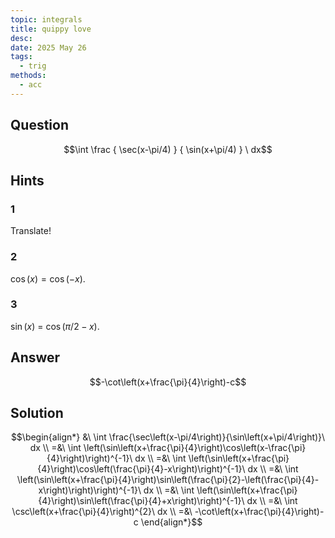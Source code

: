 ```yaml
---
topic: integrals
title: quippy love
desc: 
date: 2025 May 26
tags:
  - trig
methods:
  - acc
---
```



## Question
```math
\int
  \frac
    { \sec(x-\pi/4) }
    { \sin(x+\pi/4) }
\ dx
```


## Hints

### 1
Translate!

### 2
$\cos(x) = \cos(-x)$.

### 3
$\sin(x)$ = $\cos(\pi/2 - x)$.


## Answer
```math
-\cot\left(x+\frac{\pi}{4}\right)-c
```


## Solution

```math
\begin{align*}
  &\ \int \frac{\sec\left(x-\pi/4\right)}{\sin\left(x+\pi/4\right)}\ dx
  \\ =&\ \int \left(\sin\left(x+\frac{\pi}{4}\right)\cos\left(x-\frac{\pi}{4}\right)\right)^{-1}\ dx
  \\ =&\ \int \left(\sin\left(x+\frac{\pi}{4}\right)\cos\left(\frac{\pi}{4}-x\right)\right)^{-1}\ dx
  \\ =&\ \int \left(\sin\left(x+\frac{\pi}{4}\right)\sin\left(\frac{\pi}{2}-\left(\frac{\pi}{4}-x\right)\right)\right)^{-1}\ dx
  \\ =&\ \int \left(\sin\left(x+\frac{\pi}{4}\right)\sin\left(\frac{\pi}{4}+x\right)\right)^{-1}\ dx
  \\ =&\ \int \csc\left(x+\frac{\pi}{4}\right)^{2}\ dx
  \\ =&\ -\cot\left(x+\frac{\pi}{4}\right)-c
\end{align*}
```
